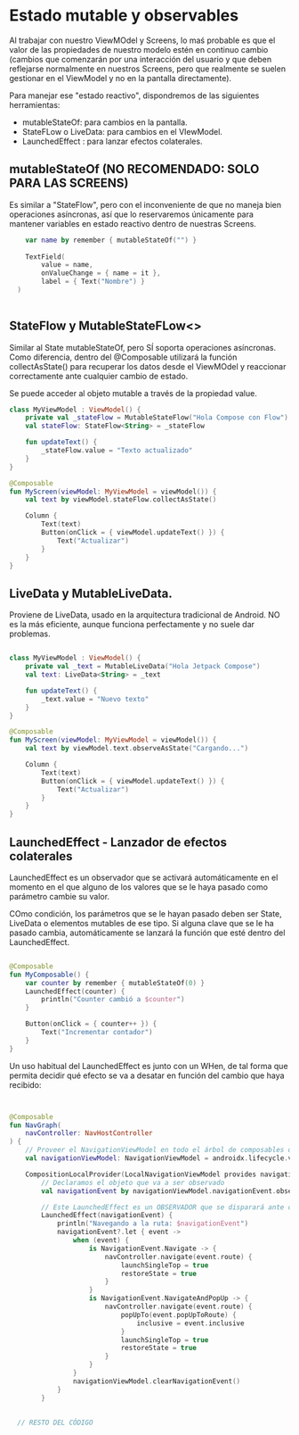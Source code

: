 # Estado mutable y observables

Al trabajar con nuestro ViewMOdel y Screens, lo maś probable es que el valor de las propiedades de nuestro modelo estén en continuo cambio (cambios que comenzarán por una interacción del usuario y que deben reflejarse normalmente en nuestros Screens, pero que realmente se suelen gestionar en el ViewModel y no en la pantalla directamente). 

Para manejar ese "estado reactivo", dispondremos de las siguientes herramientas:
- mutableStateOf: para cambios en la pantalla.
- StateFLow o LiveData: para cambios en el VIewModel.
- LaunchedEffect : para lanzar efectos colaterales.


## **mutableStateOf** (NO RECOMENDADO: SOLO PARA LAS SCREENS)

Es similar a "StateFlow", pero con el inconveniente de que no maneja bien operaciones asíncronas, así que lo reservaremos únicamente para mantener variables en estado reactivo dentro de nuestras Screens.

```kotlin
    var name by remember { mutableStateOf("") }
    
    TextField(
        value = name,
        onValueChange = { name = it },
        label = { Text("Nombre") }
  )
                           
```


## **StateFlow y MutableStateFLow<>**

Similar al State mutableStateOf, pero SÍ soporta operaciones asíncronas. Como diferencia, dentro del @Composable utilizará la función collectAsState() para recuperar los datos desde el ViewMOdel y reaccionar correctamente ante cualquier cambio de estado.

Se puede acceder al objeto mutable a través de la propiedad value.

```kotlin
class MyViewModel : ViewModel() {
    private val _stateFlow = MutableStateFlow("Hola Compose con Flow")
    val stateFlow: StateFlow<String> = _stateFlow

    fun updateText() {
        _stateFlow.value = "Texto actualizado"
    }
}

@Composable
fun MyScreen(viewModel: MyViewModel = viewModel()) {
    val text by viewModel.stateFlow.collectAsState()

    Column {
        Text(text)
        Button(onClick = { viewModel.updateText() }) {
            Text("Actualizar")
        }
    }
}


```

## **LiveData y MutableLiveData**.

Proviene de LiveData, usado en la arquitectura tradicional de Android. NO es la más eficiente, aunque funciona perfectamente y no suele dar problemas.

```kotlin

class MyViewModel : ViewModel() {
    private val _text = MutableLiveData("Hola Jetpack Compose")
    val text: LiveData<String> = _text

    fun updateText() {
        _text.value = "Nuevo texto"
    }
}

@Composable
fun MyScreen(viewModel: MyViewModel = viewModel()) {
    val text by viewModel.text.observeAsState("Cargando...")

    Column {
        Text(text)
        Button(onClick = { viewModel.updateText() }) {
            Text("Actualizar")
        }
    }
}


```


## LaunchedEffect - Lanzador de efectos colaterales

LaunchedEffect es un observador que se activará automáticamente en el momento en el que alguno de los valores que se le haya pasado como parámetro cambie su valor.

COmo condición, los parámetros que se le hayan pasado deben ser State, LiveData o elementos mutables de ese tipo. Si alguna clave que se le ha pasado cambia, automáticamente se lanzará la función que esté dentro del LaunchedEffect.

```kotlin

@Composable
fun MyComposable() {
    var counter by remember { mutableStateOf(0) } 
    LaunchedEffect(counter) {
        println("Counter cambió a $counter")
    }

    Button(onClick = { counter++ }) {
        Text("Incrementar contador")
    }
}


```

Un uso habitual del LaunchedEffect es junto con un WHen, de tal forma que permita decidir qué efecto se va a desatar en función del cambio que haya recibido:



```kotlin


@Composable
fun NavGraph(
    navController: NavHostController
) {
    // Proveer el NavigationViewModel en todo el árbol de composables dentro de NavGraph
    val navigationViewModel: NavigationViewModel = androidx.lifecycle.viewmodel.compose.viewModel()

    CompositionLocalProvider(LocalNavigationViewModel provides navigationViewModel) {
        // Declaramos el objeto que va a ser observado
        val navigationEvent by navigationViewModel.navigationEvent.observeAsState()

        // Este LaunchedEffect es un OBSERVADOR que se disparará ante cualquier evento de navegación
        LaunchedEffect(navigationEvent) {
            println("Navegando a la ruta: $navigationEvent")
            navigationEvent?.let { event ->
                when (event) {
                    is NavigationEvent.Navigate -> {
                        navController.navigate(event.route) {
                            launchSingleTop = true
                            restoreState = true
                        }
                    }
                    is NavigationEvent.NavigateAndPopUp -> {
                        navController.navigate(event.route) {
                            popUpTo(event.popUpToRoute) {
                                inclusive = event.inclusive
                            }
                            launchSingleTop = true
                            restoreState = true
                        }
                    }
                }
                navigationViewModel.clearNavigationEvent()
            }
        }
  
  
  // RESTO DEL CÓDIGO


```











